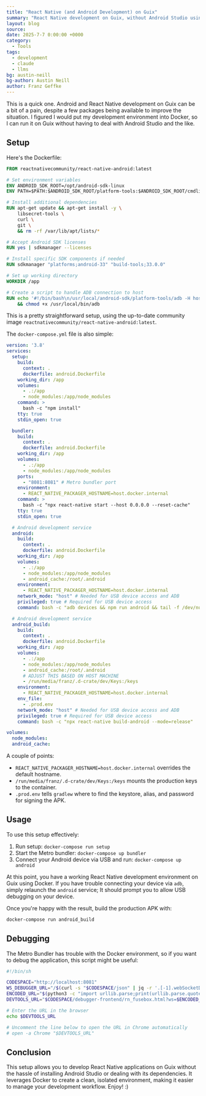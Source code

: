 ```yaml
---
title: "React Native (and Android Development) on Guix"
summary: "React Native development on Guix, without Android Studio using Docker."
layout: blog
source:
date: 2025-7-7 0:00:00 +0000
category:
  - Tools
tags:
  - development
  - claude
  - llms
bg: austin-neill
bg-author: Austin Neill
author: Franz Geffke
---
```


This is a quick one. Android and React Native development on Guix can be a bit of a pain, despite a few packages being available to improve the situation. I figured I would put my development environment into Docker, so I can run it on Guix without having to deal with Android Studio and the like.

## Setup

Here's the Dockerfile:

```Dockerfile
FROM reactnativecommunity/react-native-android:latest

# Set environment variables
ENV ANDROID_SDK_ROOT=/opt/android-sdk-linux
ENV PATH=$PATH:$ANDROID_SDK_ROOT/platform-tools:$ANDROID_SDK_ROOT/cmdline-tools/latest/bin

# Install additional dependencies
RUN apt-get update && apt-get install -y \
    libsecret-tools \
    curl \
    git \
    && rm -rf /var/lib/apt/lists/*

# Accept Android SDK licenses
RUN yes | sdkmanager --licenses

# Install specific SDK components if needed
RUN sdkmanager "platforms;android-33" "build-tools;33.0.0"

# Set up working directory
WORKDIR /app

# Create a script to handle ADB connection to host
RUN echo '#!/bin/bash\n/usr/local/android-sdk/platform-tools/adb -H host.docker.internal "$@"' > /usr/local/bin/adb \
    && chmod +x /usr/local/bin/adb
```

This is a pretty straightforward setup, using the up-to-date community image `reactnativecommunity/react-native-android:latest`.

The `docker-compose.yml` file is also simple:

```yaml
version: '3.8'
services:
  setup:
    build:
      context: .
      dockerfile: android.Dockerfile
    working_dir: /app
    volumes:
      - .:/app
      - node_modules:/app/node_modules
    command: >
      bash -c "npm install"
    tty: true
    stdin_open: true

  bundler:
    build:
      context: .
      dockerfile: android.Dockerfile
    working_dir: /app
    volumes:
      - .:/app
      - node_modules:/app/node_modules
    ports:
      - "8081:8081" # Metro bundler port
    environment:
      - REACT_NATIVE_PACKAGER_HOSTNAME=host.docker.internal
    command: >
      bash -c "npx react-native start --host 0.0.0.0 --reset-cache"
    tty: true
    stdin_open: true

  # Android development service
  android:
    build:
      context: .
      dockerfile: android.Dockerfile
    working_dir: /app
    volumes:
      - .:/app
      - node_modules:/app/node_modules
      - android_cache:/root/.android
    environment:
      - REACT_NATIVE_PACKAGER_HOSTNAME=host.docker.internal
    network_mode: "host" # Needed for USB device access and ADB
    privileged: true # Required for USB device access
    command: bash -c "adb devices && npm run android && tail -f /dev/null"

  # Android development service
  android_build:
    build:
      context: .
      dockerfile: android.Dockerfile
    working_dir: /app
    volumes:
      - .:/app
      - node_modules:/app/node_modules
      - android_cache:/root/.android
      # ADJUST THIS BASED ON HOST MACHINE
      - /run/media/franz/.d-crate/dev/Keys:/keys
    environment:
      - REACT_NATIVE_PACKAGER_HOSTNAME=host.docker.internal
    env_file:
      - .prod.env
    network_mode: "host" # Needed for USB device access and ADB
    privileged: true # Required for USB device access
    command: bash -c "npx react-native build-android --mode=release"

volumes:
  node_modules:
  android_cache:
```

A couple of points:

- `REACT_NATIVE_PACKAGER_HOSTNAME=host.docker.internal` overrides the default hostname.
- `/run/media/franz/.d-crate/dev/Keys:/keys` mounts the production keys to the container.
- `.prod.env` tells `gradlew` where to find the keystore, alias, and password for signing the APK.

## Usage

To use this setup effectively:

1.  Run setup: `docker-compose run setup`
2.  Start the Metro bundler: `docker-compose up bundler`
3.  Connect your Android device via USB and run: `docker-compose up android`

At this point, you have a working React Native development environment on Guix using Docker. If you have trouble connecting your device via `adb`, simply relaunch the `android` service; It should prompt you to allow USB debugging on your device.

Once you're happy with the result, build the production APK with:

```bash
docker-compose run android_build
```

## Debugging

The Metro Bundler has trouble with the Docker environment, so if you want to debug the application, this script might be useful:

```bash
#!/bin/sh

CODESPACE="http://localhost:8081"
WS_DEBUGGER_URL="/$(curl -s "$CODESPACE/json" | jq -r '.[-1].webSocketDebuggerUrl' | cut -d'/' -f4-)"
ENCODED_URL="$(python3 -c "import urllib.parse;print(urllib.parse.quote('$WS_DEBUGGER_URL'))")"
DEVTOOLS_URL="$CODESPACE/debugger-frontend/rn_fusebox.html?ws=$ENCODED_URL"

# Enter the URL in the browser
echo $DEVTOOLS_URL

# Uncomment the line below to open the URL in Chrome automatically
# open -a Chrome "$DEVTOOLS_URL"
```

## Conclusion

This setup allows you to develop React Native applications on Guix without the hassle of installing Android Studio or dealing with its dependencies. It leverages Docker to create a clean, isolated environment, making it easier to manage your development workflow. Enjoy! :)